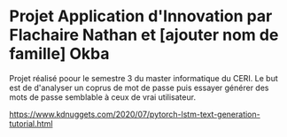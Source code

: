 # Projet Application d'Innovation par Flachaire Nathan et [ajouter nom de famille] Okba

Projet réalisé poour le semestre 3 du master informatique du CERI. Le but est de d'analyser un coprus de mot de passe puis essayer générer des mots de passe semblable à ceux de vrai utilisateur.


https://www.kdnuggets.com/2020/07/pytorch-lstm-text-generation-tutorial.html